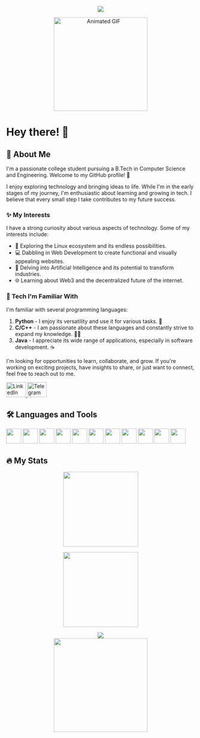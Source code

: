 <!-- Hero Typing SVG -->
<p align="center">
  <img src="https://readme-typing-svg.herokuapp.com/?lines=Hey+There+👋,+I'm+Anurag;Always+Learning;Trying+to+do+Better!&center=true&width=500&height=45&speed=150&back_speed=50&delay=1" />
</p>


<!-- GIF -->
<div align="center">
<!--   <img height="250" src="https://media3.giphy.com/media/qgQUggAC3Pfv687qPC/giphy.gif?cid=ecf05e47k99qrypd9dvptyzbivxrt21ip35tg5d6vr2u28w5&ep=v1_gifs_search&rid=giphy.gif&ct=g" alt="Animated GIF" /> -->
  <img height="250" src="https://media.giphy.com/media/v1.Y2lkPWVjZjA1ZTQ3NzdpdXh5MDJuZm1weHc2b2U4NmdyNG9oaDB2emVqcjE0emtvcXBmYSZlcD12MV9naWZzX3NlYXJjaCZjdD1n/CuuSHzuc0O166MRfjt/giphy.gif" alt="Animated GIF" />
</div>



# Hey there! 👋

## 💫 About Me

I'm a passionate college student pursuing a B.Tech in Computer Science and Engineering. Welcome to my GitHub profile! 🚀

I enjoy exploring technology and bringing ideas to life. While I'm in the early stages of my journey, I'm enthusiastic about learning and growing in tech. I believe that every small step I take contributes to my future success.

### ✨ My Interests

I have a strong curiosity about various aspects of technology. Some of my interests include:

- 🐧 Exploring the Linux ecosystem and its endless possibilities.
- 💻 Dabbling in Web Development to create functional and visually appealing websites.
- 🤖 Delving into Artificial Intelligence and its potential to transform industries.
- 🌐 Learning about Web3 and the decentralized future of the internet.

### 🚀 Tech I'm Familiar With

I'm familiar with several programming languages:

1. **Python** - I enjoy its versatility and use it for various tasks. 🐍  
2. **C/C++** - I am passionate about these languages and constantly strive to expand my knowledge. 🧑‍💻  
3. **Java** - I appreciate its wide range of applications, especially in software development. ☕

I'm looking for opportunities to learn, collaborate, and grow. If you're working on exciting projects, have insights to share, or just want to connect, feel free to reach out to me.

<!-- Social -->
<div align="left">
  <a href="https://www.linkedin.com/in/anurag-vishwas-b21338237/" target="_blank">
    <img src="https://raw.githubusercontent.com/maurodesouza/profile-readme-generator/master/src/assets/icons/social/linkedin/default.svg" width="52" height="40" alt="LinkedIn logo" />
  </a>
  <a href="https://t.me/Anurag_rx" target="_blank">
    <img src="https://raw.githubusercontent.com/maurodesouza/profile-readme-generator/master/src/assets/icons/social/telegram/default.svg" width="52" height="40" alt="Telegram logo" />
  </a>
</div>

## 🛠 Languages and Tools

<div align="left">
  <img src="https://cdn.jsdelivr.net/gh/devicons/devicon/icons/cplusplus/cplusplus-original.svg" height="40" />
  <img src="https://cdn.jsdelivr.net/gh/devicons/devicon/icons/c/c-original.svg" height="40" />
  <img src="https://cdn.jsdelivr.net/gh/devicons/devicon/icons/css3/css3-original.svg" height="40" />
  <img src="https://cdn.jsdelivr.net/gh/devicons/devicon/icons/tailwindcss/tailwindcss-original-wordmark.svg" height="40" />
  <img src="https://cdn.jsdelivr.net/gh/devicons/devicon/icons/html5/html5-original.svg" height="40" />
  <img src="https://cdn.jsdelivr.net/gh/devicons/devicon/icons/javascript/javascript-original.svg" height="40" />
  <img src="https://cdn.jsdelivr.net/gh/devicons/devicon/icons/java/java-original.svg" height="40" />
  <img src="https://cdn.jsdelivr.net/gh/devicons/devicon/icons/python/python-original.svg" height="40" />
  <img src="https://cdn.jsdelivr.net/gh/devicons/devicon/icons/mysql/mysql-original.svg" height="40" />
  <img src="https://cdn.jsdelivr.net/gh/devicons/devicon/icons/vscode/vscode-original.svg" height="40" />
  <img src="https://cdn.jsdelivr.net/gh/devicons/devicon/icons/googlecloud/googlecloud-original.svg" height="40" />
</div>

## 🔥 My Stats



<!-- Streak -->
<p align="center">
  <img src="https://streak-stats.demolab.com?user=dot-D69&theme=radical&card_width=500" height="200" />
</p>
<!-- Stats -->
<p align="center">
  <img src="https://github-readme-stats.vercel.app/api/top-langs?username=Dot-d69&layout=compact&langs_count=6&theme=dracula&hide_border=true" height="200"/>
</p>



<!-- Activity Graph (working) -->
<div align="center">
  <img src="https://github-readme-activity-graph.vercel.app/graph?username=Dot-d69&theme=dracula&hide_border=true" />
</div>

<!-- Outro GIF -->
<div align="center">
  <img height="250" src="https://media1.giphy.com/media/HscDLzkO8EOTmgkhQP/giphy.gif?cid=ecf05e47d6ho1m8s3vcyl2o9xfcyzgfhj6sdzihh8v1egrvq&ep=v1_gifs_search&rid=giphy.gif&ct=g" />
</div>
